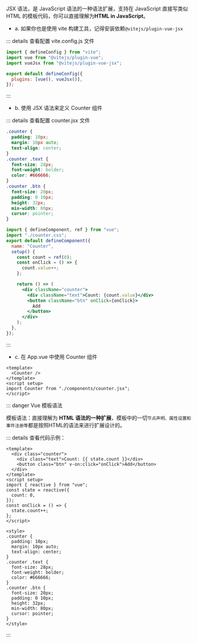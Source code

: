 
JSX 语法，是 JavaScript 语法的⼀种语法扩展，⽀持在 JavaScript 直接写类似 HTML 的模板代码，你可以直接理解为**HTML in JavaScript**。

- a. 如果你也是使用 vite 构建工具，记得安装依赖`@vitejs/plugin-vue-jsx`

::: details 查看配置 vite.config.js 文件

```js
import { defineConfig } from "vite";
import vue from "@vitejs/plugin-vue";
import vueJsx from "@vitejs/plugin-vue-jsx";

export default defineConfig({
  plugins: [vue(), vueJsx()],
});
```

:::

- b. 使用 JSX 语法来定义 Counter 组件

::: details 查看配置 counter.jsx 文件

```css
.counter {
  padding: 10px;
  margin: 10px auto;
  text-align: center;
}
.counter .text {
  font-size: 28px;
  font-weight: bolder;
  color: #666666;
}
.counter .btn {
  font-size: 20px;
  padding: 0 10px;
  height: 32px;
  min-width: 80px;
  cursor: pointer;
}
```

```jsx
import { defineComponent, ref } from "vue";
import "./counter.css";
export default defineComponent({
  name: "Counter",
  setup() {
    const count = ref(0);
    const onClick = () => {
      count.value++;
    };

    return () => (
      <div className="counter">
        <div className="text">Count: {count.value}</div>
        <button className="btn" onClick={onClick}>
          Add
        </button>
      </div>
    );
  },
});
```

:::

- c. 在 App.vue 中使用 Counter 组件

```vue
<template>
  <Counter />
</template>
<script setup>
import Counter from "./components/counter.jsx";
</script>
```


::: danger Vue 模板语法

模板语法：直接理解为 **HTML 语法的⼀种扩展**，模板中的一切`节点声明、属性设置和事件注册等`都是按照HTML的语法来进⾏扩展设计的。

::: details 查看代码示例：
```vue
<template>
  <div class="counter">
    <div class="text">Count: {{ state.count }}</div>
    <button class="btn" v-on:click="onClick">Add</button>
  </div>
</template>
<script setup>
import { reactive } from "vue";
const state = reactive({
  count: 0,
});
const onClick = () => {
  state.count++;
};
</script>

<style>
.counter {
  padding: 10px;
  margin: 10px auto;
  text-align: center;   
}
.counter .text {
  font-size: 28px;
  font-weight: bolder;
  color: #666666;
}
.counter .btn {
  font-size: 20px;
  padding: 0 10px;
  height: 32px;
  min-width: 80px;
  cursor: pointer;
}
</style>

```

:::

